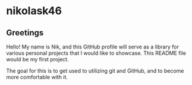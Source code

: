 # nikolask46

## Greetings

Hello! My name is Nik, and this GitHub profile will serve as a library for various personal projects that I would like to showcase. This README file would be my first project.

The goal for this is to get used to utilizing git and GitHub, and to become more comfortable with it. 
